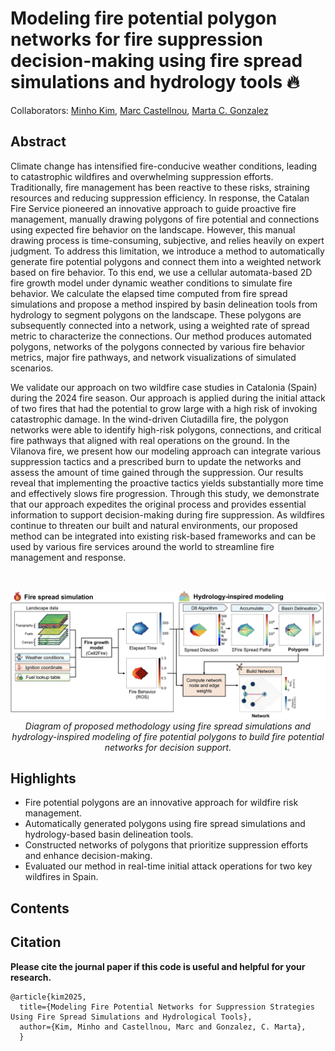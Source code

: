 # Modeling fire potential polygon networks for fire suppression decision-making using fire spread simulations and hydrology tools 🔥
Collaborators: [Minho Kim](https://minho.me), [Marc Castellnou](https://www.researchgate.net/profile/Marc-Castellnou), [Marta C. Gonzalez](https://scholar.google.com/citations?user=YAGjro8AAAAJ&hl=en)

Abstract
---------------------
Climate change has intensified fire-conducive weather conditions, leading to catastrophic wildfires and overwhelming suppression efforts. Traditionally, fire management has been reactive to these risks, straining resources and reducing suppression efficiency. In response, the Catalan Fire Service pioneered an innovative approach to guide proactive fire management, manually drawing polygons of fire potential and connections using expected fire behavior on the landscape. However, this manual drawing process is time-consuming, subjective, and relies heavily on expert judgment. To address this limitation, we introduce a method to automatically generate fire potential polygons and connect them into a weighted network based on fire behavior. To this end, we use a cellular automata-based 2D fire growth model under dynamic weather conditions to simulate fire behavior. We calculate the elapsed time computed from fire spread simulations and propose a method inspired by basin delineation tools from hydrology to segment polygons on the landscape. These polygons are subsequently connected into a network, using a weighted rate of spread metric to characterize the connections. Our method produces automated polygons, networks of the polygons connected by various fire behavior metrics, major fire pathways, and network visualizations of simulated scenarios. 

We validate our approach on two wildfire case studies in Catalonia (Spain) during the 2024 fire season. Our approach is applied during the initial attack of two fires that had the potential to grow large with a high risk of invoking catastrophic damage. In the wind-driven Ciutadilla fire, the polygon networks were able to identify high-risk polygons, connections, and critical fire pathways that aligned with real operations on the ground. In the Vilanova fire, we present how our modeling approach can integrate various suppression tactics and a prescribed burn to update the networks and assess the amount of time gained through the suppression. Our results reveal that implementing the proactive tactics yields substantially more time and effectively slows fire progression. Through this study, we demonstrate that our approach expedites the original  process and provides essential information to support decision-making during fire suppression. As wildfires continue to threaten our built and natural environments, our proposed method can be integrated into existing risk-based frameworks and can be used by various fire services around the world to streamline fire management and response. 

<br/>
<p align="center">
  <img src="figures/methodology.jpg" width="900">
  <br><i>Diagram of proposed methodology using fire spread simulations and hydrology-inspired modeling of fire potential polygons to build fire potential networks for decision support.</i>
</p>

Highlights
---------------------
* Fire potential polygons are an innovative approach for wildfire risk management.
* Automatically generated polygons using fire spread simulations and hydrology-based basin delineation tools.
* Constructed networks of polygons that prioritize suppression efforts and enhance decision-making.
* Evaluated our method in real-time initial attack operations for two key wildfires in Spain.

Contents
---------------------



Citation
---------------------
**Please cite the journal paper if this code is useful and helpful for your research.**

    @article{kim2025,
      title={Modeling Fire Potential Networks for Suppression Strategies Using Fire Spread Simulations and Hydrological Tools},
      author={Kim, Minho and Castellnou, Marc and Gonzalez, C. Marta},
      }
